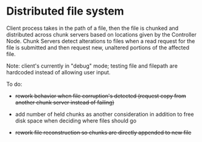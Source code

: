# Distributed file system

Client process takes in the path of a file, then the file is chunked and distributed across chunk servers based on locations given by the Controller Node. Chunk Servers detect alterations to files when a read request for the file is submitted and then request new, unaltered portions of the affected file.

Note: client's currently in "debug" mode; testing file and filepath are hardcoded instead of allowing user input.

To do: 
* ~~rework behavior when file corruption's detected (request copy from another chunk server instead of failing)~~
* add number of held chunks as another consideration in addition to free disk space when deciding where files should go

* ~~rework file reconstruction so chunks are directly appended to new file~~
